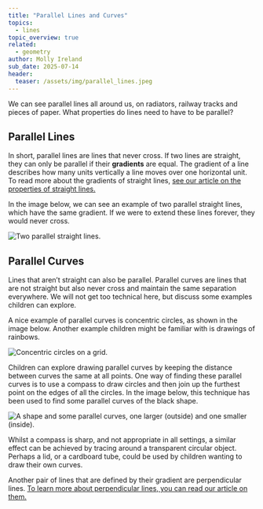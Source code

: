 ```yaml
---
title: "Parallel Lines and Curves"
topics: 
  - lines
topic_overview: true
related: 
  - geometry
author: Molly Ireland
sub_date: 2025-07-14
header:
  teaser: /assets/img/parallel_lines.jpeg
---
```

We can see parallel lines all around us, on radiators, railway tracks and pieces of paper. What properties do lines need to have to be parallel? 

## Parallel Lines
In short, parallel lines are lines that never cross. If two lines are straight, they can only be parallel if their **gradients** are equal. The gradient of a line describes how many units vertically a line moves over one horizontal unit. To read more about the gradients of straight lines, [see our article on the properties of straight lines.]({{site.baseurl}}/articles/properties_of_lines/)

In the image below, we can see an example of two parallel straight lines, which have the same gradient. If we were to extend these lines forever, they would never cross. 

![Two parallel straight lines.]({{site.baseurl}}/assets/img/parallel_lines.jpeg "Two parallel straight lines")

## Parallel Curves
Lines that aren’t straight can also be parallel. Parallel curves are lines that are not straight but also never cross and maintain the same separation everywhere. We will not get too technical here, but discuss some examples children can explore. 

A nice example of parallel curves is concentric circles, as shown in the image below. Another example children might be familiar with is drawings of rainbows.

![Concentric circles on a grid.]({{site.baseurl}}/assets/img/concentric_circles.jpeg "Concentric circles")

Children can explore drawing parallel curves by keeping the distance between curves the same at all points. One way of finding these parallel curves is to use a compass to draw circles and then join up the furthest point on the edges of all the circles. In the image below, this technique has been used to find some parallel curves of the black shape. 

![A shape and some parallel curves, one larger (outside) and one smaller (inside).]({{site.baseurl}}/assets/img/parallel_curves.jpeg "A shape and some parallel curves")

Whilst a compass is sharp, and not appropriate in all settings, a similar effect can be achieved by tracing around a transparent circular object. Perhaps a lid, or a cardboard tube, could be used by children wanting to draw their own curves. 

[technicality with corners ]:#

Another pair of lines that are defined by their gradient are perpendicular lines. [To learn more about perpendicular lines, you can read our article on them. ]({{site.baseurl}}/articles/perpendicular_lines/)
